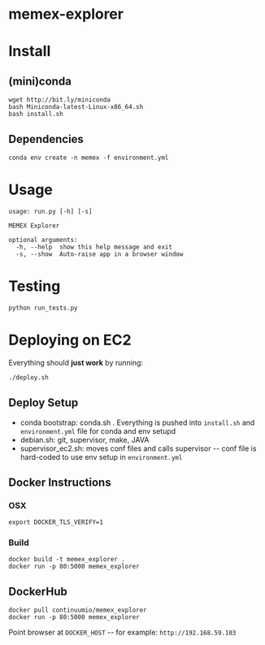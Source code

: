 memex-explorer
============

# Install

## (mini)conda
```
wget http://bit.ly/miniconda
bash Miniconda-latest-Linux-x86_64.sh
bash install.sh
```

## Dependencies
```
conda env create -n memex -f environment.yml
```

# Usage
 
```
usage: run.py [-h] [-s]

MEMEX Explorer

optional arguments:
  -h, --help  show this help message and exit
  -s, --show  Auto-raise app in a browser window
```
# Testing

`python run_tests.py`


# Deploying on EC2

Everything should **just work** by running:

```bash
./deploy.sh
```

## Deploy Setup

 - conda bootstrap: conda.sh .  Everything is pushed into `install.sh` and `environment.yml` file for conda and env setupd
 - debian.sh: git, supervisor, make, JAVA
 - supervisor_ec2.sh: moves conf files and calls supervisor -- conf file is hard-coded to use env setup in `environment.yml` 

## Docker Instructions

### OSX
```
export DOCKER_TLS_VERIFY=1
```

### Build
```
docker build -t memex_explorer .
docker run -p 80:5000 memex_explorer
```

## DockerHub

```
docker pull continuumio/memex_explorer
docker run -p 80:5000 memex_explorer

```

Point browser at `DOCKER_HOST` -- for example: `http://192.168.59.103`
